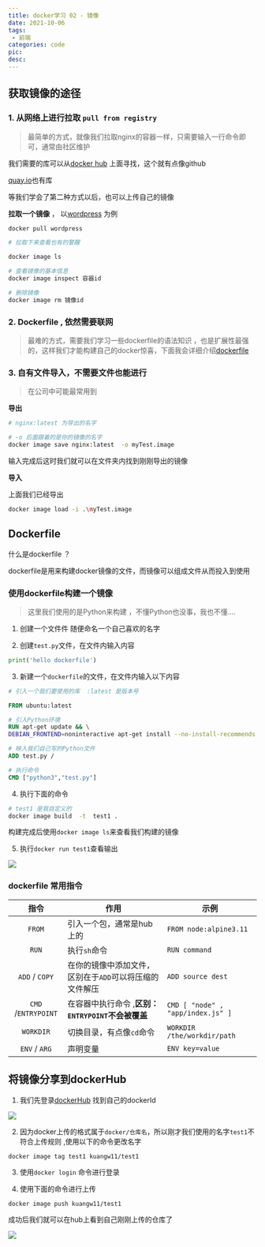 ```yaml
---
title: docker学习 02 - 镜像
date: 2021-10-06
tags:
 - 前端
categories: code
pic: 
desc: 
---
```


## 获取镜像的途径
###  1. 从网络上进行拉取 `pull from registry`
  
> 最简单的方式，就像我们拉取nginx的容器一样，只需要输入一行命令即可，通常由社区维护

我们需要的库可以从[docker hub](https://hub.docker.com/) 上面寻找，这个就有点像github


[quay.io](https://quay.io/)也有库

等我们学会了第二种方式以后，也可以上传自己的镜像

**拉取一个镜像** ， 以[wordpress](https://hub.docker.com/_/wordpress) 为例 
```sh
docker pull wordpress

# 拉取下来查看也有的警醒

docker image ls

# 查看镜像的基本信息
docker image inspect 容器id

# 删除镜像
docker image rm 镜像id
```



### 2. Dockerfile , 依然需要联网
> 最难的方式，需要我们学习一些dockerfile的语法知识 ，也是扩展性最强的，这样我们才能构建自己的docker惊喜，下面我会详细介绍[dockerfile](#dockerfile)  

### 3. 自有文件导入，不需要文件也能进行 
> 在公司中可能最常用到

**导出**

```sh
# nginx:latest 为导出的名字

# -o 后面跟着的是你的镜像的名字
docker image save nginx:latest  -o myTest.image
```
输入完成后这时我们就可以在文件夹内找到刚刚导出的镜像


**导入**

上面我们已经导出

```sh
docker image load -i .\myTest.image
```

## Dockerfile

什么是dockerfile ？ 

dockerfile是用来构建docker镜像的文件，而镜像可以组成文件从而投入到使用

### 使用dockerfile构建一个镜像
> 这里我们使用的是Python来构建 ，不懂Python也没事，我也不懂....

1. 创建一个文件件 随便命名一个自己喜欢的名字

2. 创建`test.py`文件，在文件内输入内容
```py
print('hello dockerfile')
```
3. 新建一个`dockerfile`的文件，在文件内输入以下内容
```dockerfile
# 引入一个我们要使用的库  :latest 是版本号

FROM ubuntu:latest

# 引入Python环境
RUN apt-get update && \
DEBIAN_FRONTEND=noninteractive apt-get install --no-install-recommends -y python3.9 python3-pip python3.9-dev

# 映入我们自己写的Python文件
ADD test.py /

# 执行命令
CMD ["python3","test.py"]
```

4. 执行下面的命令

```sh
# test1 是我自定义的
docker image build  -t  test1 .
```

构建完成后使用`docker image ls`来查看我们构建的镜像

5. 执行`docker run test1`查看输出

![](https://i.loli.net/2021/10/06/kfAzr9QHxYES5GP.png)
 

### dockerfile 常用指令


|         指令         | 作用                                                    | 示例                              |
| :------------------: | ------------------------------------------------------- | --------------------------------- |
|        `FROM`        | 引入一个包，通常是hub上的                               | `FROM node:alpine3.11`            |
|        `RUN`         | 执行`sh`命令                                            | `RUN command`                     |
|    `ADD` / `COPY`    | 在你的镜像中添加文件，区别在于`ADD`可以将压缩的文件解压 | `ADD source dest`                 |
| `CMD`  /`ENTRYPOINT` | 在容器中执行命令 ,**区别：`ENTRYPOINT`不会被覆盖**      | `CMD [ "node" , "app/index.js" ]` |
|      `WORKDIR`       | 切换目录，有点像`cd`命令                                | `WORKDIR /the/workdir/path`       |
|    `ENV` / `ARG`     | 声明变量                                                | `ENV key=value`                   |


## 将镜像分享到dockerHub


1. 我们先登录[dockerHub](https://hub.docker.com/) 找到自己的dockerId

![](https://i.loli.net/2021/10/06/YIgWGHsRZ1dpbNk.png)

2. 因为docker上传的格式属于`docker/仓库名`，所以刚才我们使用的名字`test1`不符合上传规则 ,使用以下的命令更改名字
```sh
docker image tag test1 kuangw11/test1
```
3. 使用`docker login` 命令进行登录

4. 使用下面的命令进行上传
```language
docker image push kuangw11/test1
```

成功后我们就可以在hub上看到自己刚刚上传的仓库了

![](https://i.loli.net/2021/10/06/XSALKUikrzpYjwv.png)



